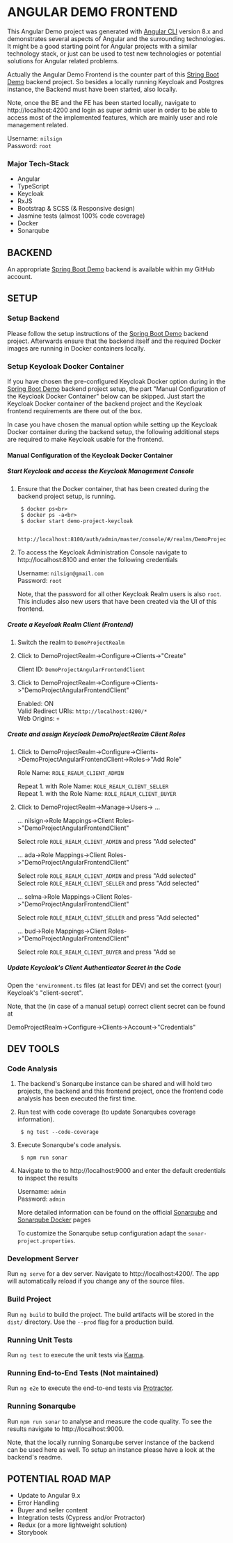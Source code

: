 # ANGULAR DEMO FRONTEND

This Angular Demo project was generated with [Angular CLI](https://github.com/angular/angular-cli) version 8.x and
demonstrates several aspects of Angular and the surrounding technologies. It might be a good starting point for Angular
projects with a similar technology stack, or just can be used to test new technologies or potential solutions for
Angular related problems.

Actually the Angular Demo Frontend is the counter part of this
[String Boot Demo](https://github.com/nilsign/spring-boot-demo-be) backend project. So besides a locally running
Keycloak and Postgres instance, the Backend must have been started, also locally.

Note, once the BE and the FE has been started locally, navigate to http://localhost:4200 and  login as super admin user
in order to be able to access most of the implemented features, which are mainly user and role management related.

  Username: `nilsign`<br>
  Password: `root`

### Major Tech-Stack
- Angular
- TypeScript
- Keycloak
- RxJS
- Bootstrap & SCSS (& Responsive design)
- Jasmine tests (almost 100% code coverage)
- Docker
- Sonarqube

## BACKEND

An appropriate [Spring Boot Demo](https://github.com/nilsign/spring-boot-demo-be) backend is available within my GitHub
account.

## SETUP

### Setup Backend

Please follow the setup instructions of the [Spring Boot Demo](https://github.com/nilsign/spring-boot-demo-be) backend
project. Afterwards ensure that the backend itself and the required Docker images are running in Docker containers
locally.

### Setup Keycloak Docker Container

If you have chosen the pre-configured Keycloak Docker option during in the
[Spring Boot Demo](https://github.com/nilsign/spring-boot-demo-be) backend project setup, the part "Manual Configuration
of the Keycloak Docker Container" below can be skipped. Just start the Keycloak Docker container of the backend project
and the Keycloak frontend requirements are there out of the box.

In case you have chosen the manual option while setting up the Keycloak Docker container during the backend setup, the
following additional steps are required to make Keycloak usable for the frontend.

#### Manual Configuration of the Keycloak Docker Container

##### Start Keycloak and access the Keycloak Management Console

1. Ensure that the Docker container, that has been created during the backend project setup, is running.

        $ docker ps<br>
        $ docker ps -a<br>
        $ docker start demo-project-keycloak

        http://localhost:8100/auth/admin/master/console/#/realms/DemoProjectRealm

2. To access the Keycloak Administration Console navigate to http://localhost:8100 and enter the
following credentials

    Username: `nilsign@gmail.com`<br>
    Password: `root`

    Note, that the password for all other Keycloak Realm users is also `root`. This includes also new users that have
    been created via the UI of this frontend.

##### Create a Keycloak Realm Client (Frontend)

1. Switch the realm to `DemoProjectRealm`

2. Click to DemoProjectRealm->Configure->Clients->"Create"<br>

    Client ID: `DemoProjectAngularFrontendClient`

3. Click to DemoProjectRealm->Configure->Clients->"DemoProjectAngularFrontendClient"<br>

    Enabled: ON<br>
    Valid Redirect URIs: `http://localhost:4200/*`<br>
    Web Origins: `+`

##### Create and assign Keycloak DemoProjectRealm Client Roles

1. Click to DemoProjectRealm->Configure->Clients->DemoProjectAngularFrontendClient->Roles->"Add Role"<br>

    Role Name: `ROLE_REALM_CLIENT_ADMIN`

    Repeat 1. with Role Name: `ROLE_REALM_CLIENT_SELLER`<br>
    Repeat 1. with the Role Name: `ROLE_REALM_CLIENT_BUYER`<br>

2. Click to DemoProjectRealm->Manage->Users-> ...

   ... nilsign->Role Mappings->Client Roles->"DemoProjectAngularFrontendClient"

   Select role `ROLE_REALM_CLIENT_ADMIN` and press "Add selected"

   ... ada->Role Mappings->Client Roles->"DemoProjectAngularFrontendClient"

   Select role `ROLE_REALM_CLIENT_ADMIN` and press "Add selected"<br>
   Select role `ROLE_REALM_CLIENT_SELLER` and press "Add selected"

   ... selma->Role Mappings->Client Roles->"DemoProjectAngularFrontendClient"

   Select role `ROLE_REALM_CLIENT_SELLER` and press "Add selected"

   ... bud->Role Mappings->Client Roles->"DemoProjectAngularFrontendClient"

   Select role `ROLE_REALM_CLIENT_BUYER` and press "Add se

##### Update Keycloak's Client Authenticator Secret in the Code

Open the `'environment.ts` files (at least for DEV) and set the correct (your) Keycloak's "client-secret".

Note, that the (in case of a manual setup) correct client secret can be found at<br>

DemoProjectRealm->Configure->Clients->Account->"Credentials"

## DEV TOOLS

### Code Analysis

1. The backend's Sonarqube instance can be shared and will hold two projects, the backend and this frontend project,
once the frontend code analysis has been executed the first time.

2. Run test with code coverage (to update Sonarqubes coverage information).

        $ ng test --code-coverage

3. Execute Sonarqube's code analysis.

        $ npm run sonar

4. Navigate to the to http://localhost:9000 and enter the default credentials to inspect the results

    Username: `admin`<br>
    Password: `admin`

    More detailed information can be found on the official [Sonarqube](https://docs.sonarqube.org/latest/)
    and [Sonarqube Docker](https://hub.docker.com/_/sonarqube/) pages

    To customize the Sonarqube setup configuration adapt the `sonar-project.properties`.

### Development Server

Run `ng serve` for a dev server. Navigate to http://localhost:4200/. The app will automatically reload if you change
any of the source files.

### Build Project

Run `ng build` to build the project. The build artifacts will be stored in the `dist/` directory. Use the `--prod` flag
for a production build.

### Running Unit Tests

Run `ng test` to execute the unit tests via [Karma](https://karma-runner.github.io).

### Running End-to-End Tests (Not maintained)

Run `ng e2e` to execute the end-to-end tests via [Protractor](http://www.protractortest.org/).

### Running Sonarqube

Run `npm run sonar` to analyse and measure the code quality. To see the results navigate to http://localhost:9000.

Note, that the locally running Sonarqube server instance of the backend can be used here as well. To setup an instance
please have a look at the backend's readme.

## POTENTIAL ROAD MAP

+ Update to Angular 9.x
+ Error Handling
+ Buyer and seller content
+ Integration tests (Cypress and/or Protractor)
+ Redux (or a more lightweight solution)
+ Storybook
